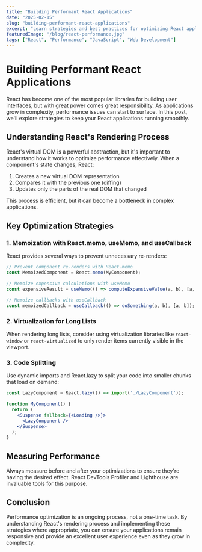 ```yaml
---
title: "Building Performant React Applications"
date: "2025-02-15"
slug: "building-performant-react-applications"
excerpt: "Learn strategies and best practices for optimizing React applications to achieve better performance and user experience."
featuredImage: "/blog/react-performance.jpg"
tags: ["React", "Performance", "JavaScript", "Web Development"]
---
```


# Building Performant React Applications

React has become one of the most popular libraries for building user interfaces, but with great power comes great responsibility. As applications grow in complexity, performance issues can start to surface. In this post, we'll explore strategies to keep your React applications running smoothly.

## Understanding React's Rendering Process

React's virtual DOM is a powerful abstraction, but it's important to understand how it works to optimize performance effectively. When a component's state changes, React:

1. Creates a new virtual DOM representation
2. Compares it with the previous one (diffing)
3. Updates only the parts of the real DOM that changed

This process is efficient, but it can become a bottleneck in complex applications.

## Key Optimization Strategies

### 1. Memoization with React.memo, useMemo, and useCallback

React provides several ways to prevent unnecessary re-renders:

```jsx
// Prevent component re-renders with React.memo
const MemoizedComponent = React.memo(MyComponent);

// Memoize expensive calculations with useMemo
const expensiveResult = useMemo(() => computeExpensiveValue(a, b), [a, b]);

// Memoize callbacks with useCallback
const memoizedCallback = useCallback(() => doSomething(a, b), [a, b]);
```

### 2. Virtualization for Long Lists

When rendering long lists, consider using virtualization libraries like `react-window` or `react-virtualized` to only render items currently visible in the viewport.

### 3. Code Splitting

Use dynamic imports and React.lazy to split your code into smaller chunks that load on demand:

```jsx
const LazyComponent = React.lazy(() => import('./LazyComponent'));

function MyComponent() {
  return (
    <Suspense fallback={<Loading />}>
      <LazyComponent />
    </Suspense>
  );
}
```

## Measuring Performance

Always measure before and after your optimizations to ensure they're having the desired effect. React DevTools Profiler and Lighthouse are invaluable tools for this purpose.

## Conclusion

Performance optimization is an ongoing process, not a one-time task. By understanding React's rendering process and implementing these strategies where appropriate, you can ensure your applications remain responsive and provide an excellent user experience even as they grow in complexity.